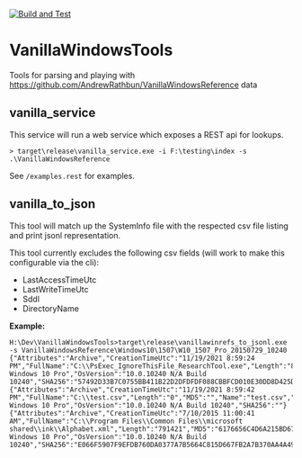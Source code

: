 [![Build and Test](https://github.com/forensicmatt/VanillaWindowsTools/actions/workflows/tests.yml/badge.svg?branch=main)](https://github.com/forensicmatt/VanillaWindowsTools/actions/workflows/tests.yml)

# VanillaWindowsTools
Tools for parsing and playing with https://github.com/AndrewRathbun/VanillaWindowsReference data

## vanilla_service
This service will run a web service which exposes a REST api for lookups.

```
> target\release\vanilla_service.exe -i F:\testing\index -s .\VanillaWindowsReference
```

See `/examples.rest` for examples.

## vanilla_to_json
This tool will match up the SystemInfo file with the respected csv file listing and print jsonl representation.

This tool currently excludes the following csv fields (will work to make this configurable via the cli): 
 - LastAccessTimeUtc
 - LastWriteTimeUtc
 - Sddl
 - DirectoryName

**Example:**
```
H:\Dev\VanillaWindowsTools>target\release\vanillawinrefs_to_jsonl.exe -s VanillaWindowsReference\Windows10\1507\W10_1507_Pro_20150729_10240
{"Attributes":"Archive","CreationTimeUtc":"11/19/2021 8:59:24 PM","FullName":"C:\\PsExec_IgnoreThisFile_ResearchTool.exe","Length":"834936","MD5":"C590A84B8C72CF18F35AE166F815C9DF","Name":"PsExec_IgnoreThisFile_ResearchTool.exe","OsName":"Microsoft Windows 10 Pro","OsVersion":"10.0.10240 N/A Build 10240","SHA256":"57492D33B7C0755BB411B22D2DFDFDF088CBBFCD010E30DD8D425D5FE66ADFF4"}
{"Attributes":"Archive","CreationTimeUtc":"11/19/2021 8:59:42 PM","FullName":"C:\\test.csv","Length":"0","MD5":"","Name":"test.csv","OsName":"Microsoft Windows 10 Pro","OsVersion":"10.0.10240 N/A Build 10240","SHA256":""}
{"Attributes":"Archive","CreationTimeUtc":"7/10/2015 11:00:41 AM","FullName":"C:\\Program Files\\Common Files\\microsoft shared\\ink\\Alphabet.xml","Length":"791421","MD5":"6176656C4D6A215BD670D5BD63D35B59","Name":"Alphabet.xml","OsName":"Microsoft Windows 10 Pro","OsVersion":"10.0.10240 N/A Build 10240","SHA256":"E066F5907F9EFDB760DA0377A7B5664C815D667FB2A7B370AA4A49783F4FEA0D"}
```
